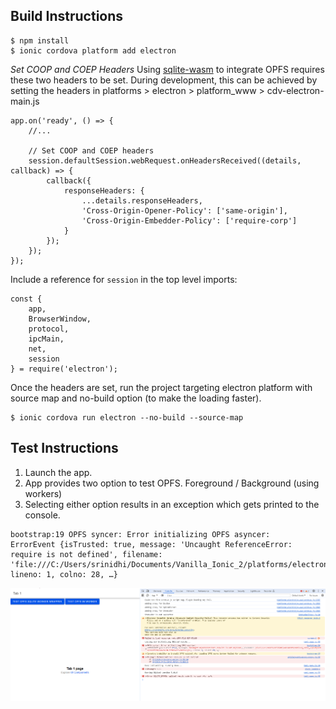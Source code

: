 **Build Instructions**
-

```
$ npm install
$ ionic cordova platform add electron
```

*Set COOP and COEP Headers*
Using [sqlite-wasm](https://github.com/sqlite/sqlite-wasm/tree/main) to integrate OPFS requires these two headers to be set. During development, this can be achieved by setting the headers in 
platforms > electron > platform_www > cdv-electron-main.js

```
app.on('ready', () => {
    //...
    
    // Set COOP and COEP headers
    session.defaultSession.webRequest.onHeadersReceived((details, callback) => {
        callback({
            responseHeaders: {
                ...details.responseHeaders,
                'Cross-Origin-Opener-Policy': ['same-origin'],
                'Cross-Origin-Embedder-Policy': ['require-corp']
            }
        });
    });
});
```
Include a reference for `session` in the top level imports:

```
const {
    app,
    BrowserWindow,
    protocol,
    ipcMain,
    net,
    session
} = require('electron');
```

Once the headers are set, run the project targeting electron platform with source map and no-build option (to make the loading faster).

```
$ ionic cordova run electron --no-build --source-map
```

**Test Instructions**
-
1. Launch the app.
2. App provides two option to test OPFS. Foreground / Background (using workers)
3. Selecting either option results in an exception which gets printed to the console.

```error
bootstrap:19 OPFS syncer: Error initializing OPFS asyncer: 
ErrorEvent {isTrusted: true, message: 'Uncaught ReferenceError: require is not defined', filename: 'file:///C:/Users/srinidhi/Documents/Vanilla_Ionic_2/platforms/electron/www/4270.bc9b09e757c4ca57.js', lineno: 1, colno: 28, …}
```

![Electron App Error](Electron-app-error-information.PNG)
